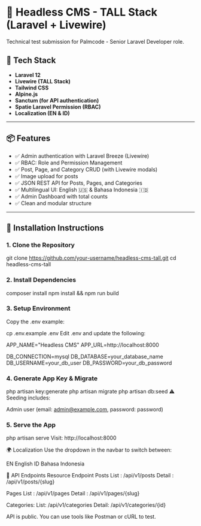 # 🧠 Headless CMS - TALL Stack (Laravel + Livewire)

Technical test submission for Palmcode - Senior Laravel Developer role.

## 🔧 Tech Stack

- **Laravel 12**
- **Livewire (TALL Stack)**
- **Tailwind CSS**
- **Alpine.js**
- **Sanctum (for API authentication)**
- **Spatie Laravel Permission (RBAC)**
- **Localization (EN & ID)**

---

## 📦 Features

- ✅ Admin authentication with Laravel Breeze (Livewire)
- ✅ RBAC: Role and Permission Management
- ✅ Post, Page, and Category CRUD (with Livewire modals)
- ✅ Image upload for posts
- ✅ JSON REST API for Posts, Pages, and Categories
- ✅ Multilingual UI: English 🇺🇸 & Bahasa Indonesia 🇮🇩
- ✅ Admin Dashboard with total counts
- ✅ Clean and modular structure

---

## 🚀 Installation Instructions

### 1. Clone the Repository


git clone https://github.com/your-username/headless-cms-tall.git
cd headless-cms-tall
### 2. Install Dependencies

composer install
npm install && npm run build
### 3. Setup Environment
Copy the .env example:

cp .env.example .env
Edit .env and update the following:

APP_NAME="Headless CMS"
APP_URL=http://localhost:8000

DB_CONNECTION=mysql
DB_DATABASE=your_database_name
DB_USERNAME=your_db_user
DB_PASSWORD=your_db_password
### 4. Generate App Key & Migrate

php artisan key:generate
php artisan migrate
php artisan db:seed
⚠️ Seeding includes:

Admin user (email: admin@example.com, password: password)

### 5. Serve the App

php artisan serve
Visit: http://localhost:8000


🌍 Localization
Use the dropdown in the navbar to switch between:

EN English
ID Bahasa Indonesia

📡 API Endpoints
Resource	Endpoint
Posts 
List : /api/v1/posts
Detail : /api/v1/posts/{slug}

Pages 
List : /api/v1/pages
Detail : /api/v1/pages/{slug}

Categories: 
List: /api/v1/categories
Detail: /api/v1/categories/{id}

API is public. You can use tools like Postman or cURL to test.
